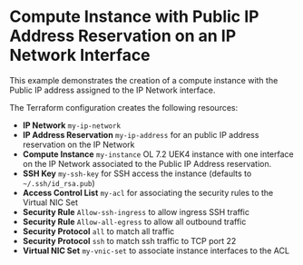 Compute Instance with Public IP Address Reservation on an IP Network Interface
==============================================================================

This example demonstrates the creation of a compute instance with the Public IP address assigned to the IP Network interface.

The Terraform configuration creates the following resources:

-	**IP Network** `my-ip-network`
-	**IP Address Reservation** `my-ip-address` for an public IP address reservation on the IP Network
-	**Compute Instance** `my-instance` OL 7.2 UEK4 instance with one interface on the IP Network associated to the Public IP Address reservation.
-	**SSH Key** `my-ssh-key` for SSH access the instance (defaults to `~/.ssh/id_rsa.pub`\)
-	**Access Control List** `my-acl` for associating the security rules to the Virtual NIC Set
-	**Security Rule** `Allow-ssh-ingress` to allow ingress SSH traffic
-	**Security Rule** `Allow-all-egress` to allow all outbound traffic
-	**Security Protocol** `all` to match all traffic
-	**Security Protocol** `ssh` to match ssh traffic to TCP port 22
-	**Virtual NIC Set** `my-vnic-set` to associate instance interfaces to the ACL
